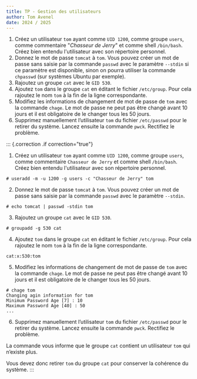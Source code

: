 ```yaml
---
title: TP - Gestion des utilisateurs
author: Tom Avenel
date: 2024 / 2025
---
```


1. Créez un utilisateur `tom` ayant comme `UID 1200`, comme groupe `users`, comme commentaire "_Chasseur de Jerry_" et comme shell `/bin/bash`. Créez bien entendu l'utilisateur avec son répertoire personnel.
2. Donnez le mot de passe `tomcat` à `tom`. Vous pouvez créer un mot de passe sans saisie par la commande `passwd` avec le paramètre `--stdin` si ce paramètre est disponible, sinon on pourra utiliser la commande `chpasswd` (sur systèmes Ubuntu par exemple).
3. Rajoutez un groupe `cat` avec le `GID 530`.
4. Ajoutez `tom` dans le groupe `cat` en éditant le fichier `/etc/group`. Pour cela rajoutez le nom `tom` à la fin de la ligne correspondante. 
5. Modifiez les informations de changement de mot de passe de `tom` avec la commande `chage`. Le mot de passe ne peut pas être changé avant 10 jours et il est obligatoire de le changer tous les 50 jours. 
6. Supprimez manuellement l’utilisateur `tom` du fichier `/etc/passwd` pour le retirer du système. Lancez ensuite la commande `pwck`. Rectifiez le problème. 

::: {.correction .if correction="true"}
1. Créez un utilisateur `tom` ayant comme `UID 1200`, comme groupe `users`, comme commentaire `Chasseur de Jerry` et comme shell `/bin/bash`. Créez bien entendu l'utilisateur avec son répertoire personnel.

```
# useradd -m -u 1200 -g users -c "Chasseur de Jerry" tom 
```

2. Donnez le mot de passe `tomcat` à `tom`. Vous pouvez créer un mot de passe sans saisie par la commande `passwd` avec le paramètre `--stdin`.

```
# echo tomcat | passwd -stdin tom 
```

3. Rajoutez un groupe `cat` avec le `GID 530`.

```
# groupadd -g 530 cat 
```

4. Ajoutez `tom` dans le groupe `cat` en éditant le fichier `/etc/group`. Pour cela rajoutez le nom `tom` à la fin de la ligne correspondante. 

```
cat:x:530:tom 
```

5. Modifiez les informations de changement de mot de passe de `tom` avec la commande `chage`. Le mot de passe ne peut pas être changé avant 10 jours et il est obligatoire de le changer tous les 50 jours. 

```
# chage tom 
Changing agin information for tom 
Minimum Password Age [7] : 10 
Maximum Password Age [40] : 50 
... 
```

6. Supprimez manuellement l’utilisateur `tom` du fichier `/etc/passwd` pour le retirer du système. Lancez ensuite la commande `pwck`. Rectifiez le problème. 

La commande vous informe que le groupe `cat` contient un utilisateur `tom` qui n’existe plus. 

Vous devez donc retirer `tom` du groupe `cat` pour conserver la cohérence du système. 
:::
